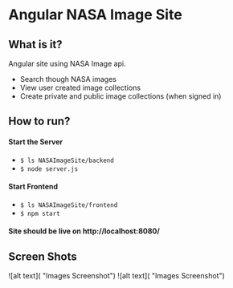 # Angular NASA Image Site

## What is it?
Angular site using NASA Image api.
- Search though NASA images 
- View user created image collections
- Create private and public image collections (when signed in)

## How to run?
#### Start the Server
- `$ ls NASAImageSite/backend`
- `$ node server.js`
#### Start Frontend
- `$ ls NASAImageSite/frontend`
- `$ npm start`

#### Site should be live on http://localhost:8080/

## Screen Shots 
![alt text]( "Images Screenshot")
![alt text]( "Images Screenshot")